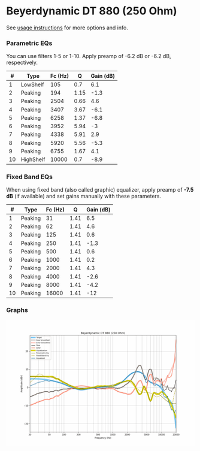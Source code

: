 # Beyerdynamic DT 880 (250 Ohm)
See [usage instructions](https://github.com/jaakkopasanen/AutoEq#usage) for more options and info.

### Parametric EQs
You can use filters 1-5 or 1-10. Apply preamp of -6.2 dB or -6.2 dB, respectively.

|   # | Type      |   Fc (Hz) |    Q |   Gain (dB) |
|-----|-----------|-----------|------|-------------|
|   1 | LowShelf  |       105 | 0.7  |         6.1 |
|   2 | Peaking   |       194 | 1.15 |        -1.3 |
|   3 | Peaking   |      2504 | 0.66 |         4.6 |
|   4 | Peaking   |      3407 | 3.67 |        -6.1 |
|   5 | Peaking   |      6258 | 1.37 |        -6.8 |
|   6 | Peaking   |      3952 | 5.94 |        -3   |
|   7 | Peaking   |      4338 | 5.91 |         2.9 |
|   8 | Peaking   |      5920 | 5.56 |        -5.3 |
|   9 | Peaking   |      6755 | 1.67 |         4.1 |
|  10 | HighShelf |     10000 | 0.7  |        -8.9 |

### Fixed Band EQs
When using fixed band (also called graphic) equalizer, apply preamp of **-7.5 dB** (if available) and set gains manually with these parameters.

|   # | Type    |   Fc (Hz) |    Q |   Gain (dB) |
|-----|---------|-----------|------|-------------|
|   1 | Peaking |        31 | 1.41 |         6.5 |
|   2 | Peaking |        62 | 1.41 |         4.6 |
|   3 | Peaking |       125 | 1.41 |         0.6 |
|   4 | Peaking |       250 | 1.41 |        -1.3 |
|   5 | Peaking |       500 | 1.41 |         0.6 |
|   6 | Peaking |      1000 | 1.41 |         0.2 |
|   7 | Peaking |      2000 | 1.41 |         4.3 |
|   8 | Peaking |      4000 | 1.41 |        -2.6 |
|   9 | Peaking |      8000 | 1.41 |        -4.2 |
|  10 | Peaking |     16000 | 1.41 |       -12   |

### Graphs
![](./Beyerdynamic%20DT%20880%20(250%20Ohm).png)
